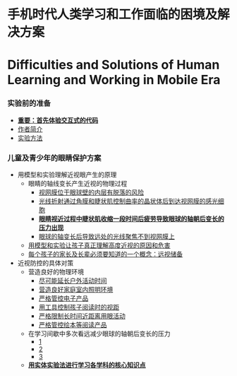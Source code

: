 # 手机时代人类学习和工作面临的困境及解决方案
# Difficulties and Solutions of Human Learning and Working in Mobile Era

### 实验前的准备

- [**重要：首先体验交互式的代码**]()
- [作者简介]()
- [实验方法]()

### 儿童及青少年的眼睛保护方案

- 用模型和实验理解近视眼产生的原理
	- 眼睛的轴线变长产生近视的物理过程 
		- [视网膜位于眼球壁的内层有脱落的风险](/chapters/儿童及青少年的眼睛保护方案/视网膜位于眼球壁的内层有脱落的风险.md)
		- [光线折射通过角膜和睫状肌控制曲率的晶状体后到达视网膜的感光细胞](/chapters/儿童及青少年的眼睛保护方案/光线折射通过角膜和睫状肌控制曲率的晶状体后到达视网膜的感光细胞.md)
		- [**眼睛视近过程中睫状肌收缩一段时间后疲劳导致眼球的轴朝后变长的压力出现**](/chapters/儿童及青少年的眼睛保护方案/眼睛视近过程中睫状肌收缩一段时间后疲劳导致眼球的轴朝后变长的压力出现.md)
		- [眼球的轴变长后导致远处的光线聚焦不到视网膜上](/chapters/儿童及青少年的眼睛保护方案/眼球的轴变长后导致远处的光线聚焦不到视网膜上.md) 
	- [用模型和实验让孩子真正理解高度近视的原因和危害](/chapters/儿童及青少年的眼睛保护方案/用模型和实验让孩子真正理解高度近视的原因和危害.md)
	- [每个孩子的家长及长辈必须要知道的一个概念：远视储备](/chapters/儿童及青少年的眼睛保护方案/每个孩子的家长及长辈必须要知道的一个概念：远视储备.md)
- 近视防控的具体对策
	- 营造良好的物理环境
		- [尽可能延长户外活动时间](/chapters/儿童及青少年的眼睛保护方案/尽可能延长户外活动时间.md)
		- [营造良好家庭室内照明环境](/chapters/儿童及青少年的眼睛保护方案/营造良好家庭室内照明环境.md)
		- [严格管控电子产品](/chapters/儿童及青少年的眼睛保护方案/严格管控电子产品.md)
		- [用工具控制孩子阅读时的视距](/chapters/儿童及青少年的眼睛保护方案/用工具控制孩子阅读时的视距.md) 
		- [严格限制长时间近距离用眼活动](/chapters/儿童及青少年的眼睛保护方案/严格限制长时间近距离用眼活动.md)
		- [严格管控绘本等阅读产品](/chapters/儿童及青少年的眼睛保护方案/严格管控绘本等阅读产品.md)
	- 在学习间歇中多次看远减少眼球的轴朝后变长的压力
		- [1](/chapters/儿童及青少年的眼睛保护方案/1.md)
		- [2](/chapters/儿童及青少年的眼睛保护方案/2.md)
		- [3](/chapters/儿童及青少年的眼睛保护方案/3.md)
	- [**用实体实验法进行学习各学科的核心知识点**](/chapters/儿童及青少年的眼睛保护方案/用实体实验法进行学习各学科的核心知识点.md)


